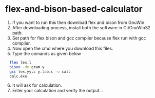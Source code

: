 # flex-and-bison-based-calculator

1. If you want to run this then download flex and bison from GnuWin.
2. After downloading process, install both the software in C:\GnuWin32 path.
3. Set path for flex bison and gcc compiler because flex run with gcc compiler.
4. Now open the cmd where you download this files.
5. Type the comands as given below
   
```bash
  flex lex.l
  bison -dy gram.y
  gcc lex.yy.c y.tab.c -o calc
  calc.exe
  ```

6. It will ask for calculation.
7. Enter your calculation and verify the output...
